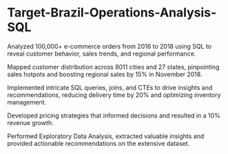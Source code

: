 # Target-Brazil-Operations-Analysis-SQL

  Analyzed 100,000+ e-commerce orders from 2016 to 2018 using SQL to reveal customer behavior, sales trends, and regional performance.
	
  Mapped customer distribution across 8011 cities and 27 states, pinpointing sales hotpots and boosting regional sales by 15% in November 2018.
	
  Implemented intricate SQL queries, joins, and CTEs to drive insights and recommendations, reducing delivery time by 20% and optimizing inventory management.
	
  Developed pricing strategies that informed decisions and resulted in a 10% revenue growth.
	
  Performed Exploratory Data Analysis, extracted valuable insights and provided actionable recommendations on the extensive dataset.
